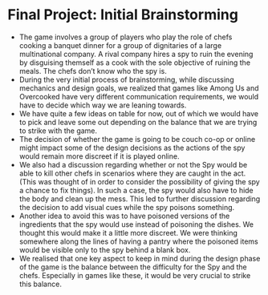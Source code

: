 # Final Project: Initial Brainstorming

- The game involves a group of players who play the role of chefs cooking a banquet dinner for a group of dignitaries of a large multinational company. A rival company hires a spy to ruin the evening by disguising themself as a cook with the sole objective of ruining the meals. The chefs don’t know who the spy is.
- During the very initial process of brainstorming, while discussing mechanics and design goals, we realized that games like Among Us and Overcooked have very different communication requirements, we would have to decide which way we are leaning towards.
- We have quite a few ideas on table for now, out of which we would have to pick and leave some out depending on the balance that we are trying to strike with the game.
- The decision of whether the game is going to be couch co-op or online might impact some of the design decisions as the actions of the spy would remain more discreet if it is played online.
- We also had a discussion regarding whether or not the Spy would be able to kill other chefs in scenarios where they are caught in the act.(This was thought of in order to consider the possibility of giving the spy a chance to fix things). In such a case, the spy would also have to hide the body and clean up the mess. This led to further discussion regarding the decision to add visual cues while the spy poisons something.
- Another idea to avoid this was to have poisoned versions of the ingredients that the spy would use instead of poisoning the dishes. We thought this would make it a little more discreet. We were thinking somewhere along the lines of having a pantry where the poisoned items would be visible only to the spy behind a blank box.
- We realised that one key aspect to keep in mind during the design phase of the game is the balance between the difficulty for the Spy and the chefs. Especially in games like these, it would be very crucial to strike this balance.
